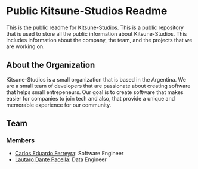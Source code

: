# Public Kitsune-Studios Readme

This is the public readme for Kitsune-Studios. This is a public repository that is used to store all the public information about Kitsune-Studios. This includes information about the company, the team, and the projects that we are working on.

## About the Organization

Kitsune-Studios is a small organization that is based in the Argentina. We are a small team of developers that are passionate about creating software that helps small entrepeneurs. Our goal is to create software that makes easier for companies to join tech and also, that provide a unique and memorable experience for our community.

## Team

### Members

- [Carlos Eduardo Ferreyra](https://github.com/carlosferreyra/): Software Engineer
- [Lautaro Dante Pacella](https://github.com/lautaropacella/): Data Engineer